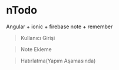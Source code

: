 # nTodo
Angular + ionic + firebase  note + remember 

>Kullanıcı Girişi

>Note Ekleme

>Hatırlatma(Yapım Aşamasında)
